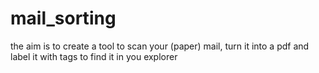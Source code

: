 # mail_sorting
the aim is to create a tool to scan your (paper) mail, turn it into a pdf and label it with tags to find it in you explorer 
